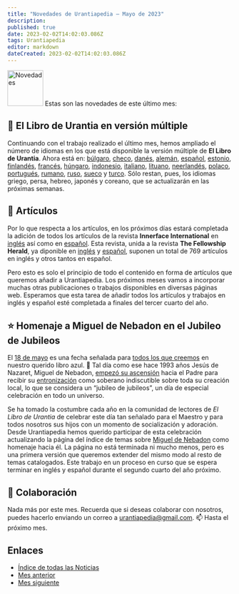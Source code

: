 ```yaml
---
title: "Novedades de Urantiapedia — Mayo de 2023"
description: 
published: true
date: 2023-02-02T14:02:03.086Z
tags: Urantiapedia
editor: markdown
dateCreated: 2023-02-02T14:02:03.086Z
---
```


<img src="/_assets/svg/icon-news.svg" alt="Novedades" style="width: 80px;"> Estas son las novedades de este último mes:

## :blue_book: El Libro de Urantia en versión múltiple

Continuando con el trabajo realizado el último mes, hemos ampliado el número de idiomas en los que está disponible la versión múltiple de **El Libro de Urantia**. Ahora está en: [búlgaro](/bg/The_Urantia_Book_Multiple/Index), [checo](/cs/The_Urantia_Book_Multiple/Index), [danés](/da/The_Urantia_Book_Multiple/Index), [alemán](/de/The_Urantia_Book_Multiple/Index), [español](/es/The_Urantia_Book_Multiple/Index), [estonio](/et/The_Urantia_Book_Multiple/Index), [finlandés](/fi/The_Urantia_Book_Multiple/Index), [francés](/fr/The_Urantia_Book_Multiple/Index), [húngaro](/hu/The_Urantia_Book_Multiple/Index), [indonesio](/id/The_Urantia_Book_Multiple/Index), [italiano](/it/The_Urantia_Book_Multiple/Index), [lituano](/lt/The_Urantia_Book_Multiple/Index), [neerlandés](/nl/The_Urantia_Book_Multiple/Index), [polaco](/pl/The_Urantia_Book_Multiple/Index), [portugués](/pt/The_Urantia_Book_Multiple/Index), [rumano](/ro/The_Urantia_Book_Multiple/Index), [ruso](/ru/The_Urantia_Book_Multiple/Index), [sueco](/sv/The_Urantia_Book_Multiple/Index) y [turco](/tr/The_Urantia_Book_Multiple/Index). Sólo restan, pues, los idiomas griego, persa, hebreo, japonés y coreano, que se actualizarán en las próximas semanas.

## :page_with_curl: Artículos

Por lo que respecta a los artículos, en los próximos días estará completada la adición de todos los artículos de la revista **Innerface International** en [inglés](/en/index/articles_innerface) así como en [español](/es/index/articles_innerface). Esta revista, unida a la revista **The Fellowship Herald**, ya diponible en [inglés](/en/index/articles_herald) y [español](/es/index/articles_herald), suponen un total de 769 artículos en inglés y otros tantos en español.

Pero esto es solo el principio de todo el contenido en forma de artículos que queremos añadir a Urantiapedia. Los próximos meses vamos a incorporar muchas otras publicaciones o trabajos disponibles en diversas páginas web. Esperamos que esta tarea de añadir todos los artículos y trabajos en inglés y español esté completada a finales del tercer cuarto del año.

## :star: Homenaje a Miguel de Nebadon en el Jubileo de Jubileos

El [18 de mayo](/es/The_Urantia_Book/193#p5_1) es una fecha señalada para [todos los que creemos](/es/article/Joshua_J_Wilson/Proclaim_the_Holyday_of_Holydays) en nuestro querido libro azul. :blue_heart: Tal día como ese hace 1993 años Jesús de Nazaret, Miguel de Nebadon, [empezó su ascensión](/es/The_Urantia_Book/193#p5_5) hacia el Padre para recibir su [entronización](/es/The_Urantia_Book/33#p3_5) como soberano indiscutible sobre toda su creación local, lo que se considera un “jubileo de jubileos”, un día de especial celebración en todo un universo.

Se ha tomado la costumbre cada año en la comunidad de lectores de _El Libro de Urantia_ de celebrar este día tan señalado para el Maestro y para todos nosotros sus hijos con un momento de socialización y adoración. Desde Urantiapedia hemos querido participar de esta celebración actualizando la página del índice de temas sobre [Miguel de Nebadon](/es/topic/Michael_of_Nebadon) como homenaje hacia él. La página no está terminada ni mucho menos, pero es una primera versión que queremos extender del mismo modo al resto de temas catalogados. Este trabajo en un proceso en curso que se espera terminar en inglés y español durante el segundo cuarto del año próximo.

## :blue_heart: Colaboración

Nada más por este mes. Recuerda que si deseas colaborar con nosotros, puedes hacerlo enviando un correo a urantiapedia@gmail.com. :mailbox: Hasta el próximo mes.

## Enlaces

- [Índice de todas las Noticias](/es/news)
- [Mes anterior](/es/news/2023/04)
- [Mes siguiente](/es/news/2023/06)